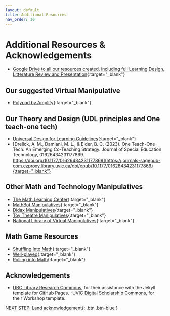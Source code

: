 ```yaml
---
layout: default
title: Additional Resources
nav_order: 10
---
```

# Additional Resources & Acknowledgements
- [Google Drive to all our resources created, including full Learning Design, Litterature Review and Presentation](https://drive.google.com/drive/folders/1-HhCuCr8roR5FFvCXLZRLb0e6DsduUDn?usp=drive_link){:target="_blank"}

## Our suggested Virtual Manipulative
- [Polypad by Amplify](https://polypad.amplify.com/p){:target="_blank"} 

## Our Theory and Design (UDL principles and One teach-one tech)
- [Universal Design for Learning Guidelines](https://udlguidelines.cast.org/){:target="_blank"}
- [Drelick, A. M., Damiani, M. L., & Elder, B. C. (2023). One Teach-One Tech: An Emerging Co-Teaching Strategy. Journal of Special Education Technology, 01626434231177869. https://doi.org/10.1177/01626434231177869](https://journals-sagepub-com.ezproxy.library.uvic.ca/doi/epub/10.1177/01626434231177869){:target="_blank"} 


## Other Math and Technology Manipulatives
- [The Math Learning Center](https://www.mathlearningcenter.org/apps){:target="_blank"}
- [MathBot Manipulatives](https://mathsbot.com/manipulativeMenu){:target="_blank"}
- [Didax Manipulatives](https://www.didax.com/math/virtual-manipulatives.html){:target="_blank"}
- [Toy Theatre Manipulatives](https://toytheater.com/category/teacher-tools/virtual-manipulatives/){:target="_blank"}
- [National Library of Virtual Manipulatives](http://nlvm.usu.edu/){:target="_blank"}

## Math Game Resources
- [Shuffling Into Math](https://www.amazon.ca/Shuffling-Into-Games-Kindergarten-Grade/dp/0968161324/ref=sr_1_1?crid=1PE8UDOG1H8XY&dib=eyJ2IjoiMSJ9.KEDeWxRdWk5rB-KL5cUlpLQSGrQad99h1wmlBDt8uMXGjHj071QN20LucGBJIEps.MZN0IbbezcHGrCW197uH8VU1ZA1u08y0uQoIEjxVbik&dib_tag=se&keywords=shuffling+into+math&qid=1710365583&sprefix=shuffling+into+math%2Caps%2C187&sr=8-1){:target="_blank"}
- [Well-played](https://www.learningtreecanada.com/pembroke-publishing-well-played-building-m-9988469.html){:target="_blank"}
- [Rolling into Math](https://creativemathematics.com/jane-felling/){:target="_blank"}

## Acknowledgements

- [UBC Library Research Commons](https://github.com/ubc-library-rc/), for their assistance with the Jekyll template for GitHub Pages.
-[UVIC Digital Scholarship Commons](https://onlineacademiccommunity.uvic.ca/dsc/workshops/), for their Workshop template. 

[NEXT STEP: Land acknowledgement](land-acknowledgement.html){: .btn .btn-blue }
